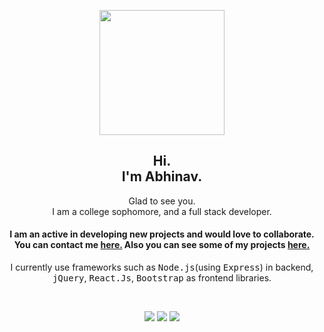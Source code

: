<p align="center">
<img height="200" width="200" src="http://abhinav-barve.herokuapp.com/Images/My-Boy-Circle-Background.png">
</p>
<h2 align="center">Hi.<br>I'm Abhinav.</h2>
<p align="center">
Glad to see you.<br>
I am a college sophomore, and a full stack developer.
</p>
<h4 align="center">I am an active in developing new projects and would love to collaborate.<br>You can contact me <a href="mailto:abhinav.barve2001@gmail.com">here.</a> Also you can see some of my projects <a href="https://abhinav-barve.herokuapp.com/projects">here.</a></h4>

<p align="center">I currently use frameworks such as <samp>Node.js</samp>(using <samp>Express</samp>) in backend,<br> <samp>jQuery</samp>, <samp>React.Js</samp>, <samp>Bootstrap</samp> as frontend libraries.  </p>
<br>
<p align="center">
  <a target="blank" href="https://www.linkedin.com/in/abhinav-barve-2001/"><img src="https://img.icons8.com/color/48/000000/linkedin.png"/></a>
  <a target="blank" href="https://www.github.com/abhinavbarve"><img src="https://img.icons8.com/fluent/48/000000/github.png"/></a>
  <a target="blank" href="https://abhinav-barve.herokuapp.com"><img src="https://img.icons8.com/wired/48/000000/domain.png"/></a>
</p>
